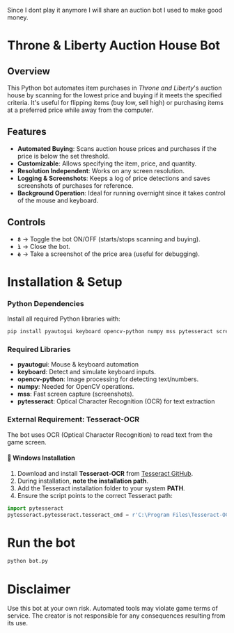 Since I dont play it anymore I will share an auction bot I used to make good money.

# Throne & Liberty Auction House Bot  

## Overview  
This Python bot automates item purchases in *Throne and Liberty*'s auction house by scanning for the lowest price and buying if it meets the specified criteria. It's useful for flipping items (buy low, sell high) or purchasing items at a preferred price while away from the computer.  

## Features  
- **Automated Buying**: Scans auction house prices and purchases if the price is below the set threshold.  
- **Customizable**: Allows specifying the item, price, and quantity.  
- **Resolution Independent**: Works on any screen resolution.  
- **Logging & Screenshots**: Keeps a log of price detections and saves screenshots of purchases for reference.  
- **Background Operation**: Ideal for running overnight since it takes control of the mouse and keyboard.  

## Controls  
- **`8`** → Toggle the bot ON/OFF (starts/stops scanning and buying).  
- **`ì`** → Close the bot.  
- **`è`** → Take a screenshot of the price area (useful for debugging).

# Installation & Setup  

### Python Dependencies  
Install all required Python libraries with:  

```sh
pip install pyautogui keyboard opencv-python numpy mss pytesseract screeninfo
```

### Required Libraries  
- **pyautogui**: Mouse & keyboard automation  
- **keyboard**: Detect and simulate keyboard inputs.  
- **opencv-python**: Image processing for detecting text/numbers.  
- **numpy**: Needed for OpenCV operations.  
- **mss**: Fast screen capture (screenshots).
- **pytesseract**: Optical Character Recognition (OCR) for text extraction

### External Requirement: **Tesseract-OCR**  
The bot uses OCR (Optical Character Recognition) to read text from the game screen.  

#### 🔹 Windows Installation  
1. Download and install **Tesseract-OCR** from [Tesseract GitHub](https://github.com/tesseract-ocr/tesseract).  
2. During installation, **note the installation path**.  
3. Add the Tesseract installation folder to your system **PATH**.  
4. Ensure the script points to the correct Tesseract path:  

```python
import pytesseract
pytesseract.pytesseract.tesseract_cmd = r'C:\Program Files\Tesseract-OCR\tesseract.exe'
```

# Run the bot
```sh
python bot.py
```

# Disclaimer  
Use this bot at your own risk. Automated tools may violate game terms of service. The creator is not responsible for any consequences resulting from its use.
